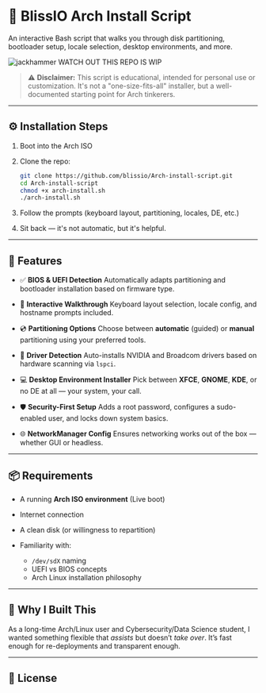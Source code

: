 # 🚀 BlissIO Arch Install Script

An interactive Bash script that walks you through disk partitioning, bootloader setup, locale selection, desktop environments, and more.

![jackhammer](https://github.com/user-attachments/assets/6751b65d-f123-4872-a697-eaea70c15190) WATCH OUT THIS REPO IS WIP

> ⚠️ **Disclaimer:** This script is educational, intended for personal use or customization. It's not a "one-size-fits-all" installer, but a well-documented starting point for Arch tinkerers.

---


## ⚙️ Installation Steps

1. Boot into the Arch ISO
2. Clone the repo:

   ```bash
   git clone https://github.com/blissio/Arch-install-script.git
   cd Arch-install-script
   chmod +x arch-install.sh
   ./arch-install.sh
   ```
3. Follow the prompts (keyboard layout, partitioning, locales, DE, etc.)
4. Sit back — it's not automatic, but it's helpful.

---

## 🧩 Features

* ✅ **BIOS & UEFI Detection**
  Automatically adapts partitioning and bootloader installation based on firmware type.

* 🧠 **Interactive Walkthrough**
  Keyboard layout selection, locale config, and hostname prompts included.

* 💿 **Partitioning Options**
  Choose between **automatic** (guided) or **manual** partitioning using your preferred tools.

* 🔧 **Driver Detection**
  Auto-installs NVIDIA and Broadcom drivers based on hardware scanning via `lspci`.

* 💻 **Desktop Environment Installer**
  Pick between **XFCE**, **GNOME**, **KDE**, or no DE at all — your system, your call.

* 🛡️ **Security-First Setup**
  Adds a root password, configures a sudo-enabled user, and locks down system basics.

* 🌐 **NetworkManager Config**
  Ensures networking works out of the box — whether GUI or headless.

---

## 📦 Requirements

* A running **Arch ISO environment** (Live boot)
* Internet connection
* A clean disk (or willingness to repartition)
* Familiarity with:

  * `/dev/sdX` naming
  * UEFI vs BIOS concepts
  * Arch Linux installation philosophy

---

## 🤖 Why I Built This

As a long-time Arch/Linux user and Cybersecurity/Data Science student, I wanted something flexible that *assists* but doesn’t *take over*. It’s fast enough for re-deployments and transparent enough.

---

## 📜 License

